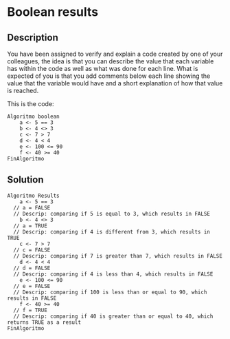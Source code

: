 # Boolean results

## Description

You have been assigned to verify and explain a code created by one of your colleagues, the idea is that you can describe the value that each variable has within the code as well as what was done for each line. What is expected of you is that you add comments below each line showing the value that the variable would have and a short explanation of how that value is reached.

This is the code:

    Algoritmo boolean
	    a <- 5 == 3
	    b <- 4 <> 3
	    c <- 7 > 7
	    d <- 4 < 4
	    e <- 100 <= 90
	    f <- 40 >= 40
    FinAlgoritmo

## Solution

	Algoritmo Results
		a <- 5 == 3
	  // a = FALSE
	  // Descrip: comparing if 5 is equal to 3, which results in FALSE
		b <- 4 <> 3
	  // a = TRUE
	  // Descrip: comparing if 4 is different from 3, which results in TRUE
		c <- 7 > 7
	  // c = FALSE
	  // Descrip: comparing if 7 is greater than 7, which results in FALSE
		d <- 4 < 4
	  // d = FALSE
	  // Descrip: comparing if 4 is less than 4, which results in FALSE
		e <- 100 <= 90
	  // e = FALSE
	  // Descrip: comparing if 100 is less than or equal to 90, which results in FALSE
		f <- 40 >= 40
	  // f = TRUE
	  // Descrip: comparing if 40 is greater than or equal to 40, which returns TRUE as a result
	FinAlgoritmo
